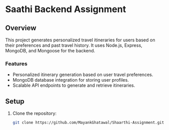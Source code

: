 # Saathi Backend Assignment

## Overview
This project generates personalized travel itineraries for users based on their preferences and past travel history. It uses Node.js, Express, MongoDB, and Mongoose for the backend.

### Features
- Personalized itinerary generation based on user travel preferences.
- MongoDB database integration for storing user profiles.
- Scalable API endpoints to generate and retrieve itineraries.

## Setup

1. Clone the repository:
   ```bash
   git clone https://github.com/MayankGhatawal/Shaarthi-Assignment.git
